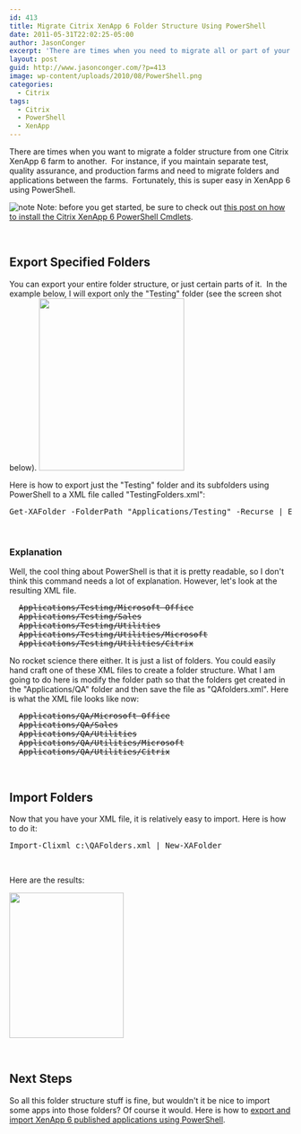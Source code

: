 ```yaml
---
id: 413
title: Migrate Citrix XenApp 6 Folder Structure Using PowerShell
date: 2011-05-31T22:02:25-05:00
author: JasonConger
excerpt: 'There are times when you need to migrate all or part of your Citrix XenApp 6 folder structure from one farm to another, or just back up a XenApp 6 folder structure.  This post will show you how to accomplish this using PowerShell.'
layout: post
guid: http://www.jasonconger.com/?p=413
image: wp-content/uploads/2010/08/PowerShell.png
categories:
  - Citrix
tags:
  - Citrix
  - PowerShell
  - XenApp
---
```

There are times when you want to migrate a folder structure from one Citrix XenApp 6 farm to another.  For instance, if you maintain separate test, quality assurance, and production farms and need to migrate folders and applications between the farms.  Fortunately, this is super easy in XenApp 6 using PowerShell.

<img src="http://www.jasonconger.com/images/articleImages/Note.png" alt="note" /> Note: before you get started, be sure to check out <a title="How to Install the Citrix XenApp 6 PowerShell Cmdlets" href="http://www.jasonconger.com/post/how-to-install-the-citrix-xenapp-6-powershell-cmdlets/">this post on how to install the Citrix XenApp 6 PowerShell Cmdlets</a>.

&nbsp;
<h2>Export Specified Folders</h2>
You can export your entire folder structure, or just certain parts of it.  In the example below, I will export only the "Testing" folder (see the screen shot below).

<img class="aligncenter size-full wp-image-436" title="XenApp 6 Testing Folder" src="http://www.jasonconger.com/wp-content/uploads/2011/05/XenApp-6-Testing-Folder.jpg" alt="" width="259" height="307" />

Here is how to export just the "Testing" folder and its subfolders using PowerShell to a XML file called "TestingFolders.xml":
<pre class="brush: PowerShell;">Get-XAFolder -FolderPath "Applications/Testing" -Recurse | Export-Clixml c:\TestingFolders.xml</pre>
&nbsp;
<h3>Explanation</h3>
Well, the cool thing about PowerShell is that it is pretty readable, so I don't think this command needs a lot of explanation. However, let's look at the resulting XML file.
<pre class="brush: xml">
  <s>Applications/Testing/Microsoft Office</s>
  <s>Applications/Testing/Sales</s>
  <s>Applications/Testing/Utilities</s>
  <s>Applications/Testing/Utilities/Microsoft</s>
  <s>Applications/Testing/Utilities/Citrix</s></pre>
No rocket science there either. It is just a list of folders. You could easily hand craft one of these XML files to create a folder structure. What I am going to do here is modify the folder path so that the folders get created in the "Applications/QA" folder and then save the file as "QAfolders.xml". Here is what the XML file looks like now:
<pre class="brush: xml">
  <s>Applications/QA/Microsoft Office</s>
  <s>Applications/QA/Sales</s>
  <s>Applications/QA/Utilities</s>
  <s>Applications/QA/Utilities/Microsoft</s>
  <s>Applications/QA/Utilities/Citrix</s></pre>
&nbsp;
<h2>Import Folders</h2>
Now that you have your XML file, it is relatively easy to import. Here is how to do it:
<pre class="brush: PowerShell;">Import-Clixml c:\QAFolders.xml | New-XAFolder</pre>
&nbsp;

Here are the results:

<img class="aligncenter size-full wp-image-493" title="XenApp 6 QA Folder" src="http://www.jasonconger.com/wp-content/uploads/2011/05/XenApp-6-QA-Folder.jpg" alt="" width="204" height="259" />

&nbsp;
<h2>Next Steps</h2>
So all this folder structure stuff is fine, but wouldn't it be nice to import some apps into those folders? Of course it would. Here is how to <a href="http://www.jasonconger.com/post/export-and-import-citrix-xenapp-6-published-applications-using-powershell/"> export and import XenApp 6 published applications using PowerShell</a>.

&nbsp;